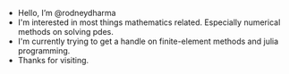 - Hello, I’m @rodneydharma
- I'm interested in most things mathematics related. Especially numerical methods on solving pdes. 
- I'm currently trying to get a handle on finite-element methods and julia programming. 
- Thanks for visiting. 


<!---
rodneydharma/rodneydharma is a ✨ special ✨ repository because its `README.md` (this file) appears on your GitHub profile.
You can click the Preview link to take a look at your changes.
--->
